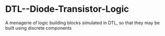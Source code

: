 # DTL--Diode-Transistor-Logic
A menagerie of logic building blocks simulated in DTL, so that they may be built using discrete components
